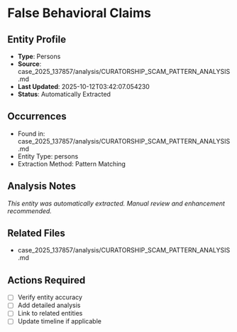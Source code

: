# False Behavioral Claims

## Entity Profile
- **Type**: Persons
- **Source**: case_2025_137857/analysis/CURATORSHIP_SCAM_PATTERN_ANALYSIS.md
- **Last Updated**: 2025-10-12T03:42:07.054230
- **Status**: Automatically Extracted

## Occurrences
- Found in: case_2025_137857/analysis/CURATORSHIP_SCAM_PATTERN_ANALYSIS.md
- Entity Type: persons
- Extraction Method: Pattern Matching

## Analysis Notes
*This entity was automatically extracted. Manual review and enhancement recommended.*

## Related Files
- case_2025_137857/analysis/CURATORSHIP_SCAM_PATTERN_ANALYSIS.md

## Actions Required
- [ ] Verify entity accuracy
- [ ] Add detailed analysis
- [ ] Link to related entities
- [ ] Update timeline if applicable
